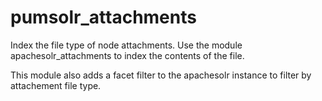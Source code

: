 # pumsolr_attachments
Index the file type of node attachments. Use the module apachesolr_attachments to index the contents of the file.

This module also adds a facet filter to the apachesolr instance to filter by attachement file type.
